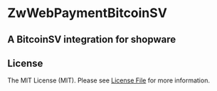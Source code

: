 # ZwWebPaymentBitcoinSV

## A BitcoinSV integration for shopware

## License

The MIT License (MIT). Please see [License File](LICENSE) for more information.
